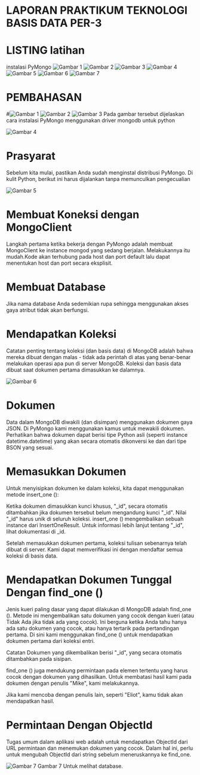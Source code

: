 # LAPORAN PRAKTIKUM TEKNOLOGI BASIS DATA PER-3

# LISTING latihan
instalasi PyMongo
![Gambar 1](gambar_1.jpg) ![Gambar 2](gambar_2.jpg) ![Gambar 3](gambar_3.jpg) ![Gambar 4](gambar_4.jpg) ![Gambar 5](gambar_5.jpg)
![Gambar 6](gambar_6.jpg) ![Gambar 7](gambar_7.jpg)

# PEMBAHASAN
#![Gambar 1](gambar_1.jpg) ![Gambar 2](gambar_2.jpg) ![Gambar 3](gambar_3.jpg)
Pada gambar tersebut dijelaskan cara instalasi PyMongo menggunakan driver mongodb untuk python

![Gambar 4](gambar_4.jpg)
# Prasyarat
Sebelum kita mulai, pastikan Anda sudah menginstal distribusi PyMongo. Di kulit Python, berikut ini harus dijalankan tanpa memunculkan pengecualian

![Gambar 5](gambar_5.jpg)
# Membuat Koneksi dengan MongoClient
Langkah pertama ketika bekerja dengan PyMongo adalah membuat MongoClient ke instance mongod yang sedang berjalan. Melakukannya itu mudah.Kode akan terhubung pada host dan port default lalu dapat menentukan host dan port secara eksplisit.

# Membuat Database
Jika nama database Anda sedemikian rupa sehingga menggunakan akses gaya atribut tidak akan berfungsi.

# Mendapatkan Koleksi
Catatan penting tentang koleksi (dan basis data) di MongoDB adalah bahwa mereka dibuat dengan malas - tidak ada perintah di atas yang benar-benar melakukan operasi apa pun di server MongoDB. Koleksi dan basis data dibuat saat dokumen pertama dimasukkan ke dalamnya.

![Gambar 6](gambar_6.jpg)
# Dokumen
Data dalam MongoDB diwakili (dan disimpan) menggunakan dokumen gaya JSON. Di PyMongo kami menggunakan kamus untuk mewakili dokumen.
Perhatikan bahwa dokumen dapat berisi tipe Python asli (seperti instance datetime.datetime) yang akan secara otomatis dikonversi ke dan dari tipe BSON yang sesuai.

# Memasukkan Dokumen
Untuk menyisipkan dokumen ke dalam koleksi, kita dapat menggunakan metode insert_one ():

Ketika dokumen dimasukkan kunci khusus, "_id", secara otomatis ditambahkan jika dokumen tersebut belum mengandung kunci "_id". Nilai "_id" harus unik di seluruh koleksi. insert_one () mengembalikan sebuah instance dari InsertOneResult. Untuk informasi lebih lanjut tentang "_id", lihat dokumentasi di _id.

Setelah memasukkan dokumen pertama, koleksi tulisan sebenarnya telah dibuat di server. Kami dapat memverifikasi ini dengan mendaftar semua koleksi di basis data.

# Mendapatkan Dokumen Tunggal Dengan find_one ()
Jenis kueri paling dasar yang dapat dilakukan di MongoDB adalah find_one (). Metode ini mengembalikan satu dokumen yang cocok dengan kueri (atau Tidak Ada jika tidak ada yang cocok). Ini berguna ketika Anda tahu hanya ada satu dokumen yang cocok, atau hanya tertarik pada pertandingan pertama. Di sini kami menggunakan find_one () untuk mendapatkan dokumen pertama dari koleksi entri.

Catatan
Dokumen yang dikembalikan berisi "_id", yang secara otomatis ditambahkan pada sisipan.

find_one () juga mendukung permintaan pada elemen tertentu yang harus cocok dengan dokumen yang dihasilkan. Untuk membatasi hasil kami pada dokumen dengan penulis "Mike", kami melakukannya.

Jika kami mencoba dengan penulis lain, seperti "Eliot", kamu tidak akan mendapatkan hasil.

# Permintaan Dengan ObjectId

Tugas umum dalam aplikasi web adalah untuk mendapatkan ObjectId dari URL permintaan dan menemukan dokumen yang cocok. Dalam hal ini, perlu untuk mengubah ObjectId dari string sebelum meneruskannya ke find_one.

![Gambar 7](gambar_7.jpg)
Gambar 7 Untuk melihat database.






